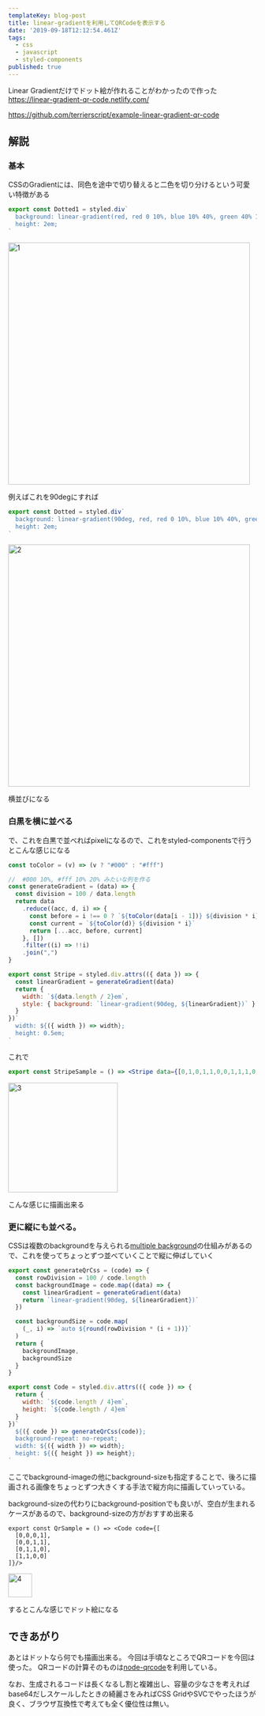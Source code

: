 ```yaml
---
templateKey: blog-post
title: linear-gradientを利用してQRCodeを表示する
date: '2019-09-18T12:12:54.461Z'
tags:
  - css
  - javascript
  - styled-components
published: true
---
```


Linear Gradientだけでドット絵が作れることがわかったので作った
https://linear-gradient-qr-code.netlify.com/

https://github.com/terrierscript/example-linear-gradient-qr-code

## 解説

### 基本

CSSのGradientには、同色を途中で切り替えると二色を切り分けるという可愛い特徴がある

```jsx
export const Dotted1 = styled.div`
  background: linear-gradient(red, red 0 10%, blue 10% 40%, green 40% 100%);
  height: 2em;
`
```

<img width="490" alt="1" src="https://user-images.githubusercontent.com/13282103/65520738-0c9d5e00-df23-11e9-8e9f-e69839bf078e.png">


例えばこれを90degにすれば

```jsx
export const Dotted = styled.div`
  background: linear-gradient(90deg, red, red 0 10%, blue 10% 40%, green 40% 100%);
  height: 2em;
`
```

<img width="490" alt="2" src="https://user-images.githubusercontent.com/13282103/65520736-0c9d5e00-df23-11e9-8bbd-b4d6f3c34ee0.png">

横並びになる

### 白黒を横に並べる

で、これを白黒で並べればpixelになるので、これをstyled-componentsで行うとこんな感じになる

```jsx
const toColor = (v) => (v ? "#000" : "#fff")

//  #000 10%, #fff 10% 20% みたいな列を作る
const generateGradient = (data) => {
  const division = 100 / data.length
  return data
    .reduce((acc, d, i) => {
      const before = i !== 0 ? `${toColor(data[i - 1])} ${division * i}` : null
      const current = `${toColor(d)} ${division * i}`
      return [...acc, before, current]
    }, [])
    .filter((i) => !!i)
    .join(",")
}

export const Stripe = styled.div.attrs(({ data }) => {
  const linearGradient = generateGradient(data)
  return {
    width: `${data.length / 2}em`,
    style: { background: `linear-gradient(90deg, ${linearGradient})` }
  }
})`
  width: ${({ width }) => width};
  height: 0.5em;
`

```

これで

```jsx
export const StripeSample = () => <Stripe data={[0,1,0,1,1,0,0,1,1,1,0,0,0,1,1,1,1,0,1,1,0,1]}/>
```

<img width="222" alt="3" src="https://user-images.githubusercontent.com/13282103/65520735-0c04c780-df23-11e9-883b-cd7327784d2c.png">

こんな感じに描画出来る


### 更に縦にも並べる。

CSSは複数のbackgroundを与えられる[multiple background](https://developer.mozilla.org/ja/docs/Web/CSS/CSS_Backgrounds_and_Borders/Using_multiple_backgrounds)の仕組みがあるので、これを使ってちょっとずつ並べていくことで縦に伸ばしていく


```jsx
export const generateQrCss = (code) => {
  const rowDivision = 100 / code.length
  const backgroundImage = code.map((data) => {
    const linearGradient = generateGradient(data)
    return `linear-gradient(90deg, ${linearGradient})`
  })

  const backgroundSize = code.map(
    (_, i) => `auto ${round(rowDivision * (i + 1))}`
  )
  return {
    backgroundImage,
    backgroundSize
  }
}

export const Code = styled.div.attrs(({ code }) => {
  return {
    width: `${code.length / 4}em`,
    height: `${code.length / 4}em`
  }
})`
  ${({ code }) => generateQrCss(code)};
  background-repeat: no-repeat;
  width: ${({ width }) => width};
  height: ${({ height }) => height};
`
```

ここでbackground-imageの他にbackground-sizeも指定することで、後ろに描画される画像をちょっとずつ大きくする手法で縦方向に描画していっている。

background-sizeの代わりにbackground-positionでも良いが、空白が生まれるケースがあるので、background-sizeの方がおすすめ出来る

```tsx
export const QrSample = () => <Code code={[
  [0,0,0,1],
  [0,0,1,1],
  [0,1,1,0],
  [1,1,0,0]
]}/>
```

<img width="48" alt="4" src="https://user-images.githubusercontent.com/13282103/65520734-0c04c780-df23-11e9-8bd7-e0d4361dc042.png">

するとこんな感じでドット絵になる

## できあがり

あとはドットなら何でも描画出来る。
今回は手頃なところでQRコードを今回は使った。
QRコードの計算そのものは[node-qrcode](https://www.npmjs.com/package/qrcode)を利用している。

なお、生成されるコードは長くなるし割と複雑出し、容量の少なさを考えればbase64だしスケールしたときの綺麗さをみればCSS GridやSVCでやったほうが良く、ブラウザ互換性で考えても全く優位性は無い。
